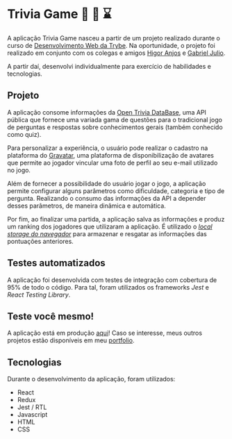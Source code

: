 # Trivia Game :thinking: :brain: :hourglass:

A aplicação Trivia Game nasceu a partir de um projeto realizado durante o curso de [Desenvolvimento Web da Trybe](https://www.betrybe.com/). Na oportunidade, o projeto foi realizado em conjunto com os colegas e amigos [Higor Anjos](https://github.com/HigorAnjos) e [Gabriel Julio](https://github.com/GJTrybe).

A partir daí, desenvolvi individualmente para exercício de habilidades e tecnologias.

## Projeto

A aplicação consome informações da [Open Trivia DataBase](https://opentdb.com/), uma API pública que fornece uma variada gama de questões para o tradicional jogo de perguntas e respostas sobre conhecimentos gerais (também conhecido como quiz).

Para personalizar a experiência, o usuário pode realizar o cadastro na plataforma do [Gravatar](https://br.gravatar.com/), uma plataforma de disponibilização de avatares que permite ao jogador vincular uma foto de perfil ao seu e-mail utilizado no jogo.

Além de fornecer a possibilidade do usuário jogar o jogo, a aplicação permite configurar alguns parâmetros como dificuldade, categoria e tipo de pergunta. Realizando o consumo das informações da API a depender desses parâmetros, de maneira dinâmica e automática.

Por fim, ao finalizar uma partida, a aplicação salva as informações e produz um ranking dos jogadores que utilizaram a aplicação. É utilizado o [*local storage do navegador*](https://developer.mozilla.org/pt-BR/docs/Web/API/Window/localStorage) para armazenar e resgatar as informações das pontuações anteriores.

## Testes automatizados

A aplicação foi desenvolvida com testes de integração com cobertura de 95% de todo o código. Para tal, foram utilizados os frameworks *Jest* e *React Testing Library*.

## Teste você mesmo!

A aplicação está em produção [aqui](https://leobmend.github.io/trivia-game/)! Caso se interesse, meus outros projetos estão disponíveis em meu [portfolio](https://leobmend.github.io). 

## Tecnologias

Durante o desenvolvimento da aplicação, foram utilizados:

* React
* Redux
* Jest / RTL
* Javascript 
* HTML
* CSS
